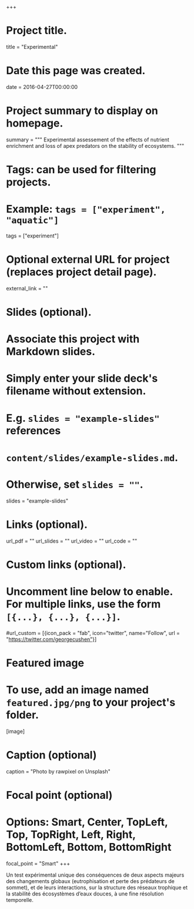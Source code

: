 +++
# Project title.
title = "Experimental"

# Date this page was created.
date = 2016-04-27T00:00:00

# Project summary to display on homepage.
summary = """
Experimental assessement of the effects of nutrient enrichment and
loss of apex predators on the stability of ecosystems.
"""

# Tags: can be used for filtering projects.
# Example: `tags = ["experiment", "aquatic"]`
tags = ["experiment"]

# Optional external URL for project (replaces project detail page).
external_link = ""

# Slides (optional).
#   Associate this project with Markdown slides.
#   Simply enter your slide deck's filename without extension.
#   E.g. `slides = "example-slides"` references 
#   `content/slides/example-slides.md`.
#   Otherwise, set `slides = ""`.
slides = "example-slides"

# Links (optional).
url_pdf = ""
url_slides = ""
url_video = ""
url_code = ""

# Custom links (optional).
#   Uncomment line below to enable. For multiple links, use the form `[{...}, {...}, {...}]`.
#url_custom = [{icon_pack = "fab", icon="twitter", name="Follow", url = "https://twitter.com/georgecushen"}]

# Featured image
# To use, add an image named `featured.jpg/png` to your project's folder. 
[image]
  # Caption (optional)
  caption = "Photo by rawpixel on Unsplash"
  
  # Focal point (optional)
  # Options: Smart, Center, TopLeft, Top, TopRight, Left, Right, BottomLeft, Bottom, BottomRight
  focal_point = "Smart"
+++

Un test expérimental unique des conséquences de deux aspects majeurs des
changements globaux (eutrophisation et perte des prédateurs de sommet), et de
leurs interactions, sur la structure des réseaux trophique et la stabilité des
écosystèmes d’eaux douces, à une fine résolution temporelle.

